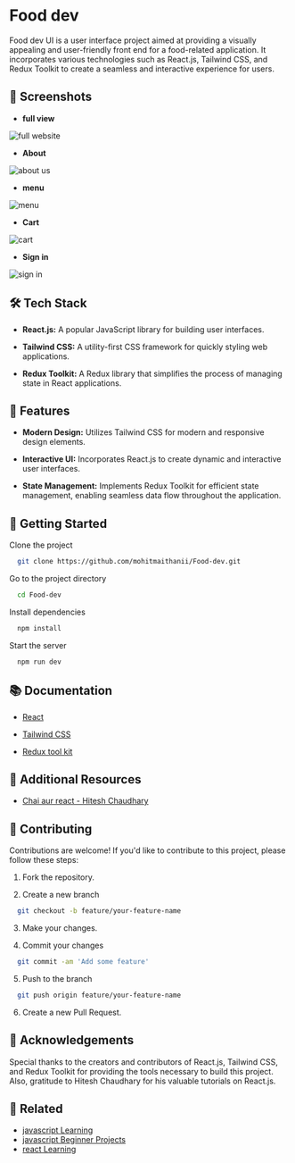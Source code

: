 # Food dev

Food dev UI is a user interface project aimed at providing a visually appealing and user-friendly front end for a food-related application. It incorporates various technologies such as React.js, Tailwind CSS, and Redux Toolkit to create a seamless and interactive experience for users.

## 📸 Screenshots
- **full view**
  
![full website](https://github.com/mohitmaithanii/Food-dev/assets/126086791/55c50dfe-ac31-4de7-9ce3-f40f1db57862)

- **About**
  
![about us](https://github.com/mohitmaithanii/Food-dev/assets/126086791/7d19d299-cb95-49d0-900e-4466e1d62871)

- **menu**

![menu](https://github.com/mohitmaithanii/Food-dev/assets/126086791/9648cde1-1ad5-4bee-8881-8d3fbc61b550)

- **Cart**

![cart](https://github.com/mohitmaithanii/Food-dev/assets/126086791/5689ea4b-5579-4a64-b27f-c38e9e3f4f8a)

- **Sign in**

![sign in](https://github.com/mohitmaithanii/Food-dev/assets/126086791/ffd3d7b0-6e0d-470f-b2b3-6079e10e70a7)

## 🛠️ Tech Stack

- **React.js:** A popular JavaScript library for building user interfaces.

- **Tailwind CSS:** A utility-first CSS framework for quickly styling web applications.

- **Redux Toolkit:** A Redux library that simplifies the process of managing state in React applications.


## 🌟 Features

- **Modern Design:** Utilizes Tailwind CSS for modern and responsive design elements.

- **Interactive UI:** Incorporates React.js to create dynamic and interactive user interfaces.

- **State Management:** Implements Redux Toolkit for efficient state management, enabling seamless data flow throughout the application.


## 🚀 Getting Started

Clone the project

```bash
  git clone https://github.com/mohitmaithanii/Food-dev.git
```

Go to the project directory

```bash
  cd Food-dev
```

Install dependencies

```bash
  npm install
```

Start the server

```bash
  npm run dev
```


## 📚 Documentation

- [React](https://react.dev/)

- [Tailwind CSS](https://tailwindcss.com/)

- [Redux tool kit](https://redux-toolkit.js.org/)

## 📖 Additional Resources

- [Chai aur react - Hitesh Chaudhary](https://youtube.com/playlist?list=PLu71SKxNbfoDqgPchmvIsL4hTnJIrtige&si=bF-B2eoL5jBrcAeW)
## 💼 Contributing

Contributions are welcome! If you'd like to contribute to this project, please follow these steps:

1. Fork the repository.

2. Create a new branch 
```bash
  git checkout -b feature/your-feature-name
```
3. Make your changes.

4. Commit your changes 
```bash
  git commit -am 'Add some feature'
```

5. Push to the branch

```bash
  git push origin feature/your-feature-name
```
6. Create a new Pull Request. 
## 🙏 Acknowledgements

Special thanks to the creators and contributors of React.js, Tailwind CSS, and Redux Toolkit for providing the tools necessary to build this project. Also, gratitude to Hitesh Chaudhary for his valuable tutorials on React.js.
## 📌 Related 

- [javascript Learning](https://github.com/mohitmaithanii/JavaScript-Learning)
- [javascript Beginner Projects](https://github.com/mohitmaithanii/Beginner-Javascript-Projects)
- [react Learning](https://github.com/mohitmaithanii/React-Learning)

